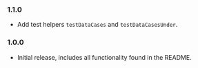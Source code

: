 ### 1.1.0

* Add test helpers `testDataCases` and `testDataCasesUnder`.

### 1.0.0

* Initial release, includes all functionality found in the README.
